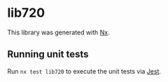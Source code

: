 # lib720

This library was generated with [Nx](https://nx.dev).

## Running unit tests

Run `nx test lib720` to execute the unit tests via [Jest](https://jestjs.io).
